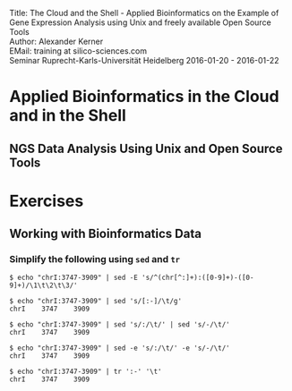 Title: The Cloud and the Shell - Applied Bioinformatics on the Example of Gene Expression Analysis using Unix and freely available Open Source Tools</br>
Author: Alexander Kerner</br>
EMail: training at silico-sciences.com</br>
Seminar Ruprecht-Karls-Universität Heidelberg 2016-01-20 - 2016-01-22

# Applied Bioinformatics in the Cloud and in the Shell

## NGS Data Analysis Using Unix and Open Source Tools

# Exercises

## Working with Bioinformatics Data

### Simplify the following using `sed` and `tr`

    $ echo "chrI:3747-3909" | sed -E 's/^(chr[^:]+):([0-9]+)-([0-9]+)/\1\t\2\t\3/'

    $ echo "chrI:3747-3909" | sed 's/[:-]/\t/g'
    chrI	3747	3909

    $ echo "chrI:3747-3909" | sed 's/:/\t/' | sed 's/-/\t/'
    chrI	3747	3909

    $ echo "chrI:3747-3909" | sed -e 's/:/\t/' -e 's/-/\t/'
    chrI	3747	3909

    $ echo "chrI:3747-3909" | tr ':-' '\t'
    chrI	3747	3909